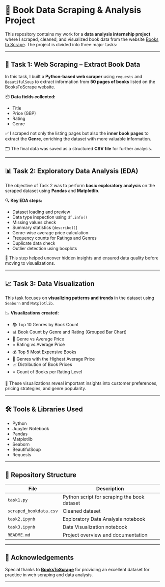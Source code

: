 # 📘 Book Data Scraping & Analysis Project

This repository contains my work for a **data analysis internship project** where I scraped, cleaned, and visualized book data from the website [Books to Scrape](https://books.toscrape.com/). The project is divided into three major tasks:

---

## 🧪 Task 1: Web Scraping – Extract Book Data

In this task, I built a **Python-based web scraper** using `requests` and `BeautifulSoup` to extract information from **50 pages of books** listed on the BooksToScrape website.

📦 **Data fields collected:**
- Title
- Price (GBP)
- Rating
- Genre

✅ I scraped not only the listing pages but also the **inner book pages** to extract the **Genre**, enriching the dataset with more valuable information.

🗂️ The final data was saved as a structured **CSV file** for further analysis.

---

## 📊 Task 2: Exploratory Data Analysis (EDA)

The objective of Task 2 was to perform **basic exploratory analysis** on the scraped dataset using **Pandas** and **Matplotlib**.

🔍 **Key EDA steps:**
- Dataset loading and preview
- Data type inspection using `df.info()`
- Missing values check
- Summary statistics (`describe()`)
- Genre-wise average price calculation
- Frequency counts for Ratings and Genres
- Duplicate data check
- Outlier detection using boxplots

🧠 This step helped uncover hidden insights and ensured data quality before moving to visualizations.

---

## 📈 Task 3: Data Visualization

This task focuses on **visualizing patterns and trends** in the dataset using `Seaborn` and `Matplotlib`.

📉 **Visualizations created:**
- 📚 Top 10 Genres by Book Count
- 📊 Book Count by Genre and Rating (Grouped Bar Chart)
- 💸 Genre vs Average Price
- ⭐ Rating vs Average Price
- 💰 Top 5 Most Expensive Books
- 🧾 Genres with the Highest Average Price
- 📈 Distribution of Book Prices
- ⭐ Count of Books per Rating Level

🎯 These visualizations reveal important insights into customer preferences, pricing strategies, and genre popularity.

---

## 🛠️ Tools & Libraries Used

- Python  
- Jupyter Notebook
- Pandas  
- Matplotlib  
- Seaborn  
- BeautifulSoup  
- Requests  

---

## 📁 Repository Structure

| File | Description |
|------|-------------|
| `task1.py` | Python script for scraping the book dataset |
| `scraped_bookdata.csv` | Cleaned dataset |
| `task2.ipynb` | Exploratory Data Analysis notebook |
| `task3.ipynb` | Data Visualization notebook |
| `README.md` | Project overview and documentation |

---

## 🙏 Acknowledgements

Special thanks to **[BooksToScrape](https://books.toscrape.com/)** for providing an excellent dataset for practice in web scraping and data analysis.

---

